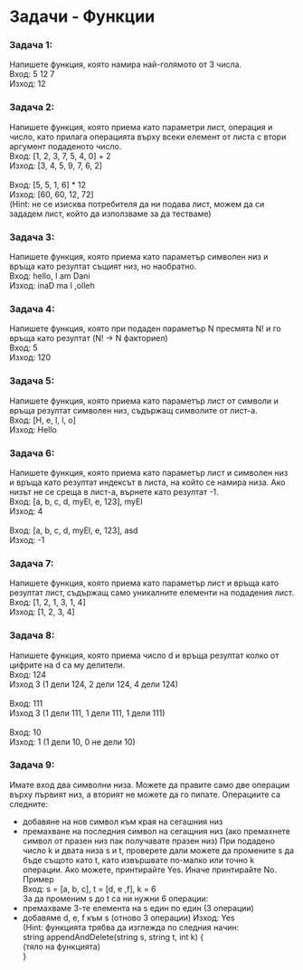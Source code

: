 # Задачи - Функции

### Задача 1:
Напишете функция, която намира най-голямото от 3 числа.<br>
Вход: 5 12 7<br>
Изход: 12<br>

### Задача 2:
Напишете функция, която приема като параметри лист,
операция и число, като прилага операцията върху всеки елемент от листа с втори аргумент подаденото число.<br>
Вход: [1, 2, 3, 7, 5, 4, 0] + 2<br>
Изход: [3, 4, 5, 9, 7, 6, 2]<br>
<br>
Вход: [5, 5, 1, 6] * 12<br>
Изход: [60, 60, 12, 72]<br>
(Hint: не се изисква потребителя да ни подава лист, можем да си зададем лист, който да използваме за да тестваме)

### Задача 3:
Напишете функция, която приема като параметър символен низ и връща като резултат същият низ, но наобратно.<br>
Вход: hello, I am Dani<br>
Изход: inaD ma I ,olleh<br>

### Задача 4:
Напишете функция, която при подаден параметър N пресмята N! и го връща като резултат (N! -> N факториел)<br>
Вход: 5<br>
Изход: 120

### Задача 5:
Напишете функция, която приема като параметър лист от символи и връща резултат символен низ, съдържащ символите от лист-а.<br>
Вход: [H, e, l, l, o]<br>
Изход: Hello

### Задача 6:
Напишете функция, която приема като параметър лист и символен низ и връща като резултат индексът в листа, на който се намира низа. Ако низът не се среща в лист-а, върнете като резултат -1.<br>
Вход: [a, b, c, d, myEl, e, 123], myEl<br>
Изход: 4<br><br>
Вход: [a, b, c, d, myEl, e, 123], asd<br>
Изход: -1<br>


### Задача 7:
Напишете функция, която приема като параметър лист и връща като резултат лист, съдържащ само уникалните елементи на подадения лист.<br>
Вход: [1, 2, 1, 3, 1, 4]<br>
Изход: [1, 2, 3, 4]<br>


### Задача 8:
Напишете функция, която приема число d и връща резултат колко от цифрите на d са му делители.<br>
Вход: 124<br>
Изход 3 (1 дели 124, 2 дели 124, 4 дели 124)<br><br>
Вход: 111<br>
Изход 3 (1 дели 111, 1 дели 111, 1 дели 111)<br><br>
Вход: 10<br>
Изход: 1 (1 дели 10, 0 не дели 10)

### Задача 9:
Имате вход два символни низа. Можете да правите само две операции върху първият низ, а вторият не можете да го пипате. Операциите са следните:
 - добавяне на нов символ към края на сегашния низ
 - премахване на последния символ на сегащния низ
 (ако премахнете символ от празен низ пак получавате празен низ)
При подадено число k и двата низа s и t, проверете дали можете да промените s да бъде същото като t, като извършвате по-малко или точно k операции. Ако можете, принтирайте Yes. Иначе принтирайте No.<br>
Пример<br>
Вход: s = [a, b, c], t = [d, e ,f], k = 6<br>
За да променим s до t са ни нужни 6 операции:<br>
 - премахваме 3-те елемента на s един по един (3 операции)
 - добавяме d, e, f към s (отново 3 операции)
Изход: Yes<br>
(Hint: функцията трябва да изглежда по следния начин:<br>
string appendAndDelete(string s, string t, int k) {<br>
    (тяло на функцията)<br>
}<br>

